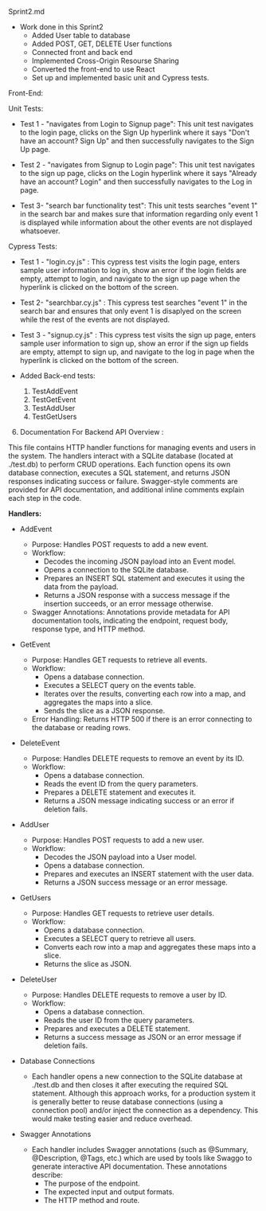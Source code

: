 Sprint2.md

- Work done in this Sprint2
  - Added User table to database
  - Added POST, GET, DELETE User functions
  - Connected front and back end
  - Implemented Cross-Origin Resourse Sharing
  - Converted the front-end to use React
  - Set up and implemented basic unit and Cypress tests.

Front-End: 

Unit Tests: 

- Test 1 - "navigates from Login to Signup page": This unit test navigates to the login page, clicks on the Sign Up hyperlink where it says "Don't have an account? Sign Up" and then successfully navigates to the Sign Up page.

- Test 2 - "navigates from Signup to Login page": This unit test navigates to the sign up page, clicks on the Login hyperlink where it says "Already have an account? Login" and then successfully navigates to the Log in page.

- Test 3- "search bar functionality test": This unit tests searches "event 1" in the search bar and makes sure that information regarding only event 1 is displayed while information about the other events are not displayed whatsoever.

Cypress Tests: 

- Test 1 - "login.cy.js" :  This cypress test visits the login page, enters sample user information to log in, show an error if the login fields are empty, attempt to login, and navigate to the sign up page when the hyperlink is clicked on the bottom of the screen.

- Test 2-  "searchbar.cy.js" : This cypress test searches "event 1" in the search bar and ensures that only event 1 is disaplyed on the screen while the rest of the events are not displayed.

- Test 3 - "signup.cy.js" : This cypress test visits the sign up page, enters sample user information to sign up, show an error if the sign up fields are empty, attempt to sign up, and navigate to the log in page when the hyperlink is clicked on the bottom of the screen.


- Added Back-end tests:
  1. TestAddEvent
  2. TestGetEvent
  3. TestAddUser
  4. TestGetUsers


6. Documentation For Backend API
Overview :

This file contains HTTP handler functions for managing events and users in the system. The handlers interact with a SQLite database (located at ./test.db) to perform CRUD operations. Each function opens its own database connection, executes a SQL statement, and returns JSON responses indicating success or failure. Swagger-style comments are provided for API documentation, and additional inline comments explain each step in the code.

**Handlers:**
- AddEvent
  - Purpose: Handles POST requests to add a new event.
  - Workflow:
    - Decodes the incoming JSON payload into an Event model.
    - Opens a connection to the SQLite database.
    - Prepares an INSERT SQL statement and executes it using the data from the payload.
    - Returns a JSON response with a success message if the insertion succeeds, or an error message otherwise.
  - Swagger Annotations: Annotations provide metadata for API documentation tools, indicating the endpoint, request body, response type, and HTTP method.

- GetEvent
  - Purpose: Handles GET requests to retrieve all events.
  - Workflow:
    - Opens a database connection.
    - Executes a SELECT query on the events table.
    - Iterates over the results, converting each row into a map, and aggregates the maps into a slice.
    - Sends the slice as a JSON response.
   - Error Handling: Returns HTTP 500 if there is an error connecting to the database or reading rows.

- DeleteEvent
  - Purpose: Handles DELETE requests to remove an event by its ID.
  - Workflow:
    - Opens a database connection.
    - Reads the event ID from the query parameters.
    - Prepares a DELETE statement and executes it.
    - Returns a JSON message indicating success or an error if deletion fails.

- AddUser
  - Purpose: Handles POST requests to add a new user.
  - Workflow:
    - Decodes the JSON payload into a User model.
    - Opens a database connection.
    - Prepares and executes an INSERT statement with the user data.
    - Returns a JSON success message or an error message.
  
- GetUsers
  - Purpose: Handles GET requests to retrieve user details.
  - Workflow:
    - Opens a database connection.
    - Executes a SELECT query to retrieve all users.
    - Converts each row into a map and aggregates these maps into a slice.
    - Returns the slice as JSON.
   

- DeleteUser
  - Purpose: Handles DELETE requests to remove a user by ID.
  - Workflow:
    - Opens a database connection.
    - Reads the user ID from the query parameters.
    - Prepares and executes a DELETE statement.
    - Returns a success message as JSON or an error message if deletion fails.
  
- Database Connections
  - Each handler opens a new connection to the SQLite database at ./test.db and then closes it after executing the required SQL statement. Although this approach works, for a production system it is generally better to reuse database connections (using a connection pool) and/or inject the connection as a dependency. This would make testing easier and reduce overhead.

- Swagger Annotations
  - Each handler includes Swagger annotations (such as @Summary, @Description, @Tags, etc.) which are used by tools like Swaggo to generate interactive API documentation. These annotations describe:
    - The purpose of the endpoint.
    - The expected input and output formats.
    - The HTTP method and route.
